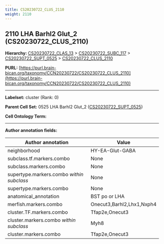 ```yaml
---
title: CS20230722_CLUS_2110
weight: 2110
---
```

## 2110 LHA Barhl2 Glut_2 (CS20230722_CLUS_2110)
<b>Hierarchy: </b>
[CS20230722_CLAS_13](../CS20230722_CLAS_13) >
[CS20230722_SUBC_117](../CS20230722_SUBC_117) >
[CS20230722_SUPT_0525](../CS20230722_SUPT_0525) >
[CS20230722_CLUS_2110](../CS20230722_CLUS_2110)

**PURL:** [https://purl.brain-bican.org/taxonomy/CCN20230722/CS20230722_CLUS_2110](https://purl.brain-bican.org/taxonomy/CCN20230722/CS20230722_CLUS_2110)

---


**Labelset:** cluster (Rank: 0)

**Parent Cell Set:** 0525 LHA Barhl2 Glut_2 ([CS20230722_SUPT_0525](../CS20230722_SUPT_0525))



**Cell Ontology Term:** 

[MARKER GENES.]: #


---

[TRANSFERRED ANNOTATIONS.]: #


[AUTHOR ANNOTATION FIELDS.]: #


**Author annotation fields:**

| Author annotation | Value |
|-------------------|-------|
|neighborhood|HY-EA-Glut-GABA|
|subclass.tf.markers.combo|None|
|subclass.markers.combo|None|
|supertype.markers.combo _within subclass_|None|
|supertype.markers.combo|None|
|anatomical_annotation|BST po or LHA|
|merfish.markers.combo|Onecut3,Barhl2,Lhx1,Nxph4|
|cluster.TF.markers.combo|Tfap2e,Onecut3|
|cluster.markers.combo _within subclass_|Myh8|
|cluster.markers.combo|Tfap2e,Onecut3|
